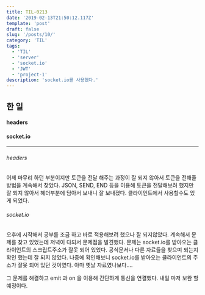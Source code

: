 ```yaml
---
title: TIL-0213
date: '2019-02-13T21:50:12.117Z'
template: 'post'
draft: false
slug: '/posts/10/'
category: 'TIL'
tags:
  - 'TIL'
  - 'server'
  - 'socket.io'
  - 'JWT'
  - 'project-1'
description: 'socket.io를 사용했다.'
---
```


## 한 일

#### headers

#### socket.io

---

###### headers

어제 마무리 하던 부분이지만 토큰을 전달 해주는 과정이 잘 되지 않아서 토큰을 전해줄 방법을 계속해서 찾았다. JSON, SEND, END 등을 이용해 토큰을 전달해보려 했지만 잘 되지 않아서 헤더부분에 담아서 보내니 잘 보내졌다. 클라이언트에서 사용할수도 있게 되었다.

###### socket.io

오후에 시작해서 공부를 조금 하고 바로 적용해보려 했으나 잘 되지않았다. 계속해서 문제를 찾고 있었는데 저녁이 다되서 문제점을 발견했다. 문제는 socket.io를 받아오는 클라이언트의 스크립트주소가 잘못 되어 있었다. 공식문서나 다른 자료들을 찾으며 되는지 확인 했는데 잘 되지 않았다. 나중에 확인해보니 socket.io를 받아오는 클라이언트의 주소가 잘못 되어 있던 것이였다. 아마 옛날 자료였나보다....

그 문제를 해결하고 emit 과 on 을 이용해 간단하게 통신을 연결했다. 내일 마저 보완 할 예정이다.
